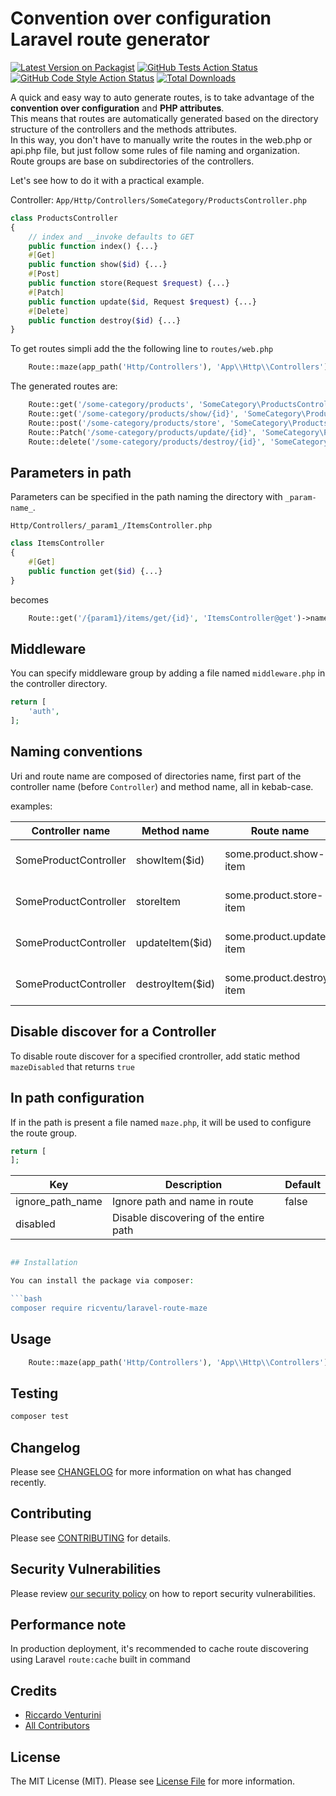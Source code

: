 # Convention over configuration Laravel route generator 

[![Latest Version on Packagist](https://img.shields.io/packagist/v/ricventu/laravel-route-maze.svg?style=flat-square)](https://packagist.org/packages/ricventu/laravel-route-maze)
[![GitHub Tests Action Status](https://img.shields.io/github/actions/workflow/status/ricventu/laravel-route-maze/run-tests.yml?branch=main&label=tests&style=flat-square)](https://github.com/ricventu/laravel-route-maze/actions?query=workflow%3Arun-tests+branch%3Amain)
[![GitHub Code Style Action Status](https://img.shields.io/github/actions/workflow/status/ricventu/laravel-route-maze/fix-php-code-style-issues.yml?branch=main&label=code%20style&style=flat-square)](https://github.com/ricventu/laravel-route-maze/actions?query=workflow%3A"Fix+PHP+code+style+issues"+branch%3Amain)
[![Total Downloads](https://img.shields.io/packagist/dt/ricventu/laravel-route-maze.svg?style=flat-square)](https://packagist.org/packages/ricventu/laravel-route-maze)


A quick and easy way to auto generate routes, is to take advantage of the **convention over configuration** and **PHP attributes**.  
This means that routes are automatically generated based on the directory structure of the controllers and the methods attributes.  
In this way, you don't have to manually write the routes in the web.php or api.php file, but just follow some rules of file naming and organization.  
Route groups are base on subdirectories of the controllers.

Let's see how to do it with a practical example.

Controller: `App/Http/Controllers/SomeCategory/ProductsController.php`
```php
class ProductsController
{
    // index and __invoke defaults to GET
    public function index() {...}
    #[Get]
    public function show($id) {...}
    #[Post]
    public function store(Request $request) {...}
    #[Patch]
    public function update($id, Request $request) {...}
    #[Delete]
    public function destroy($id) {...}
}
```
To get routes simpli add the the following line to `routes/web.php`

```php
    Route::maze(app_path('Http/Controllers'), 'App\\Http\\Controllers');
```

The generated routes are:
```php
    Route::get('/some-category/products', 'SomeCategory\ProductsController@index')->name('some-category.products');
    Route::get('/some-category/products/show/{id}', 'SomeCategory\ProductsController@show')->name('some-category.products.show');
    Route::post('/some-category/products/store', 'SomeCategory\ProductsController@store')->name('some-category.products.store');
    Route::Patch('/some-category/products/update/{id}', 'SomeCategory\ProductsController@update')->name('some-category.products.update');
    Route::delete('/some-category/products/destroy/{id}', 'SomeCategory\ProductsController@destroy')->name('some-category.products.destroy');
```

## Parameters in path

Parameters can be specified in the path naming the directory with `_param-name_`.

`Http/Controllers/_param1_/ItemsController.php`

```php
class ItemsController
{
    #[Get]
    public function get($id) {...}
}
```
becomes

```php
    Route::get('/{param1}/items/get/{id}', 'ItemsController@get')->name('items.get');
```

## Middleware

You can specify middleware group by adding a file named `middleware.php` in the controller directory.

```php
return [
    'auth',
];
```

## Naming conventions

Uri and route name are composed of directories name, first part of the controller name (before `Controller`) and method name, all in kebab-case.

examples:

| Controller name       | Method name      | Route name                | Route path                      |
|-----------------------|------------------|---------------------------|---------------------------------|
| SomeProductController | showItem($id)    | some.product.show-item    | /some-product/show-item/{id}    |
| SomeProductController | storeItem        | some.product.store-item   | /some-product/store-item        |
| SomeProductController | updateItem($id)  | some.product.update-item  | /some-product/update-item/{id}  |
| SomeProductController | destroyItem($id) | some.product.destroy-item | /some-product/destroy-item/{id} |

## Disable discover for a Controller

To disable route discover for a specified crontroller, add static method `mazeDisabled` that returns `true`

## In path configuration

If in the path is present a file named `maze.php`, it will be used to configure the route group.

```php
return [
];
```

| Key              | Description                            | Default |
|------------------|----------------------------------------|---------|
| ignore_path_name | Ignore path and name in route          | false   |
| disabled         | Disable discovering of the entire path |         |


```php

## Installation

You can install the package via composer:

```bash
composer require ricventu/laravel-route-maze
```

## Usage

```php
    Route::maze(app_path('Http/Controllers'), 'App\\Http\\Controllers');
```

## Testing

```bash
composer test
```

## Changelog

Please see [CHANGELOG](CHANGELOG.md) for more information on what has changed recently.

## Contributing

Please see [CONTRIBUTING](CONTRIBUTING.md) for details.

## Security Vulnerabilities

Please review [our security policy](../../security/policy) on how to report security vulnerabilities.

## Performance note

In production deployment, it's recommended to cache route discovering using Laravel `route:cache` built in command

## Credits

- [Riccardo Venturini](https://github.com/ricventu)
- [All Contributors](../../contributors)

## License

The MIT License (MIT). Please see [License File](LICENSE.md) for more information.
